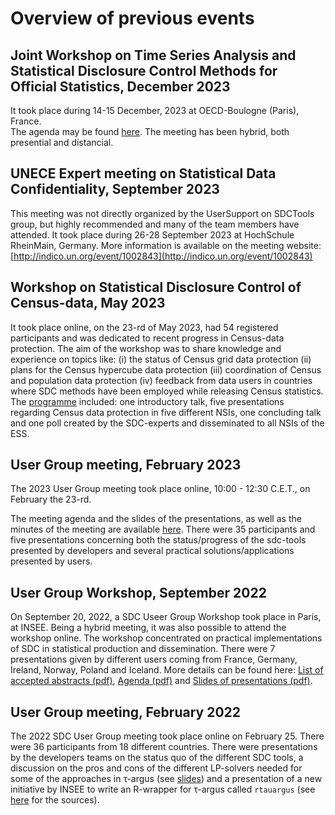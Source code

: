 # Overview of previous events

## Joint Workshop on Time Series Analysis and Statistical Disclosure Control Methods for Official Statistics, December 2023<br>
It took place during 14-15 December, 2023 at OECD-Boulogne (Paris), France.<br>
The agenda may be found [here](agendaParis_dec2023.pdf).
The meeting has been hybrid, both presential and distancial.  <br>


## UNECE Expert meeting on Statistical Data Confidentiality, September 2023
This meeting was not directly organized by the UserSupport on SDCTools group, but highly recommended and many of the team members have attended. It took place during 26-28 September 2023 at HochSchule RheinMain, Germany. More information is available on the meeting website: [http://indico.un.org/event/1002843](http://indico.un.org/event/1002843)

## Workshop on Statistical Disclosure Control of Census-data, May 2023
It took place online, on the 23-rd of May 2023, had 54 registered participants and was dedicated to recent progress in Census-data protection.
The aim of the workshop was to share knowledge and experience on topics like: (i) the status of Census grid data protection (ii) plans for the Census hypercube data protection (iii) coordination of Census and population data protection (iv) feedback from data users in countries where SDC methods have been employed while releasing Census statistics.
The [programme](WCensusSDC2023/Agenda_WorkshopCensusSDC2023.pdf) included: one introductory talk, five presentations regarding Census data protection in five different NSIs, one concluding talk and one poll created by the SDC-experts and disseminated to all NSIs of the ESS.


## User Group meeting, February 2023
The 2023 User Group meeting took place online, 10:00 - 12:30 C.E.T.,  on February the 23-rd. 
  
The meeting agenda and the slides of the presentations, as well as the minutes of the meeting are available [here](https://github.com/sdcTools/UserMeetings/tree/master/User%20Group%20Meeting%20%233%20-%2023.02.23).
There were 35 participants and five presentations concerning both the status/progress of the sdc-tools presented by developers and several practical solutions/applications presented by users. 
  
## User Group Workshop, September 2022

On September 20, 2022, a SDC Useer Group Workshop took place in Paris, at INSEE. Being a hybrid meeting, it was also possible to attend the workshop online. The workshop concentrated on practical implementations of SDC in statistical production and dissemination. There were 7 presentations given by different users coming from France, Germany, Ireland, Norway, Poland and Iceland. More details can be found here: [List of accepted abstracts (pdf)](Abstracts_W2022.pdf), [Agenda (pdf)](draft_agenda_W2022.pdf) and [Slides of presentations (pdf)](https://github.com/sdcTools/UserSupport/blob/master/docs/W2022/).

## User Group meeting, February 2022
The 2022 SDC User Group meeting took place online on February 25. There were 36 participants from 18 different countries. There were presentations by the developers teams on the status quo of the different SDC tools, a discussion on the pros and cons of the different LP-solvers needed for some of the approaches in &tau;-argus (see [slides](https://github.com/sdcTools/UserMeetings/tree/master/User%20Group%20Meeting%20%232%20-%2025.02.22)) and a presentation of a new initiative by INSEE to write an R-wrapper for &tau;-argus called `rtauargus` (see [here](https://github.com/sdcTools/rtauargus) for the sources).
